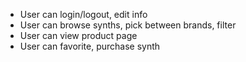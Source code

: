 - User can login/logout, edit info
- User can browse synths, pick between brands, filter
- User can view product page
- User can favorite, purchase synth